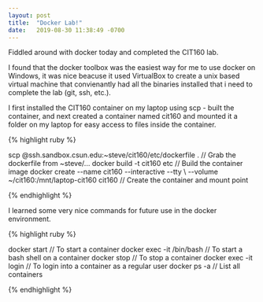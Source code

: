 ```yaml
---
layout: post
title:  "Docker Lab!"
date:   2019-08-30 11:38:49 -0700
---
```


Fiddled around with docker today and completed the CIT160 lab.

I found that the docker toolbox was the easiest way for me to use docker on Windows,
it was nice beacuse it used VirtualBox to create a unix based virtual machine 
that convienantly had all the binaries installed that i need to complete the lab
(git, ssh, etc.).

I first installed the CIT160 container on my laptop using scp - built the container,
and next created a container named cit160 and mounted it a folder on my laptop for
easy access to files inside the container.

{% highlight ruby %}

scp <UID>@ssh.sandbox.csun.edu:~steve/cit160/etc/dockerfile . // Grab the dockerfile from ~steve/...
docker build -t cit160 etc // Build the container image
docker create --name cit160 --interactive --tty \ 
              --volume ~/cit160:/mnt/laptop-cit160 cit160 // Create the container and mount point

{% endhighlight %}

I learned some very nice commands for future use in the docker environment.

{% highlight ruby %}

docker start <container name> // To start a container
docker exec -it <container name> /bin/bash // To start a bash shell on a container
docker stop <container name> // To stop a container
docker exec -it <container name> login // To login into a container as a regular user
docker ps -a // List all containers


{% endhighlight %}
